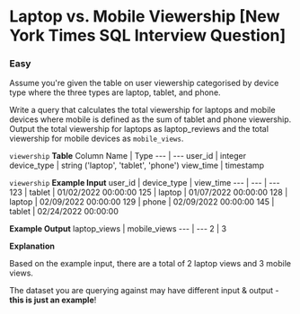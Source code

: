 # Laptop vs. Mobile Viewership [New York Times SQL Interview Question]

### Easy

Assume you're given the table on user viewership categorised by device type where the three types are laptop, tablet, and phone.

Write a query that calculates the total viewership for laptops and mobile devices where mobile is defined as the sum of tablet and phone viewership. Output the total viewership for laptops as laptop_reviews and the total viewership for mobile devices as `mobile_views`.

`viewership` **Table**
Column Name	| Type
--- |  ---
user_id	| integer
device_type	| string ('laptop', 'tablet', 'phone')
view_time	| timestamp

`viewership` **Example Input**
user_id	| device_type	| view_time
--- | --- | ---
123	| tablet	| 01/02/2022 00:00:00
125	| laptop	| 01/07/2022 00:00:00
128	| laptop	| 02/09/2022 00:00:00
129	| phone	| 02/09/2022 00:00:00
145	| tablet	| 02/24/2022 00:00:00

**Example Output**
laptop_views	| mobile_views
--- | ---
2	| 3

**Explanation**

Based on the example input, there are a total of 2 laptop views and 3 mobile views.

The dataset you are querying against may have different input & output - **this is just an example**!
